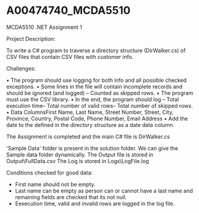 # A00474740_MCDA5510

MCDA5510 .NET Assignment 1

Project Description:

To write a C# program to traverse a directory structure (DirWalker.cs) of CSV files
that contain CSV files with customer info. 

Challenges:

• The program should use logging for both info and all possible checked exceptions.
• Some lines in the file will contain incomplete records and should be ignored (and logged) – Counted as skipped rows.
• The program must use the CSV library.
• In the end, the program should log – Total execution time– Total number of valid rows– Total number of skipped rows.   
• Data ColumnsFirst Name, Last Name, Street Number, Street, City, Province, Country, Postal Code, Phone Number, Email Address 
• Add the date to the defined in the directory structure as a date data column.


The Assignment is completed and the main C# file is DirWalker.cs

'Sample Data' folder is present in the solution folder. 
We can give the Sample data folder dynamically.
The Output file is stored in Output\FullData.csv
The Log is stored in Logs\LogFile.log

Conditions checked for good data:
* First name should not be empty.
* Last name can be empty as person can or cannot have a last name and remaining fields are checked that its not null.
* Eexecution time, valid and invalid rows are logged in the log file.